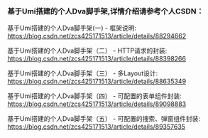 ### 基于Umi搭建的个人Dva脚手架,详情介绍请参考个人CSDN：

基于Umi搭建的个人Dva脚手架(一) - 框架说明: https://blog.csdn.net/zcs425171513/article/details/88294662
    
基于Umi搭建的个人Dva脚手架（二） - HTTP请求的封装:  https://blog.csdn.net/zcs425171513/article/details/88398266
    
基于Umi搭建的个人Dva脚手架（三） - 多Layout设计:  https://blog.csdn.net/zcs425171513/article/details/88635349
    
基于Umi搭建的个人Dva脚手架（四） - 可配置的表单组件封装:  https://blog.csdn.net/zcs425171513/article/details/89098883

基于Umi搭建的个人Dva脚手架（五） - 可配置的搜索、弹窗组件封装: https://blog.csdn.net/zcs425171513/article/details/89357635
